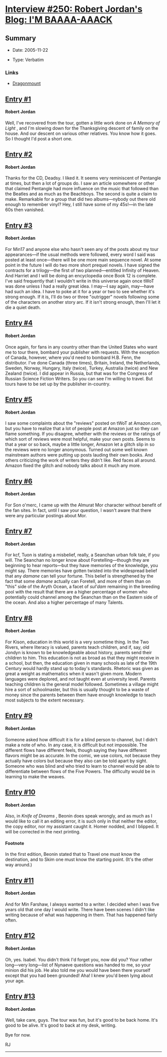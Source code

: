# [Interview #250: Robert Jordan's Blog: I'M BAAAA-AAACK](https://www.theoryland.com/intvmain.php?i=250)

## Summary

- Date: 2005-11-22

- Type: Verbatim

### Links

- [Dragonmount](http://www.dragonmount.com/forums/blog/4/entry-331-im-baaaa-aaack/)


## [Entry #1](./t-250/1)

#### Robert Jordan

Well, I've recovered from the tour, gotten a little work done on
*A Memory of Light*
, and I'm slowing down for the Thanksgiving descent of family on the house. And our descent on various other relatives. You know how it goes. So I thought I'd post a short one.

## [Entry #2](./t-250/2)

#### Robert Jordan

Thanks for the CD, Deadsy. I liked it. It seems very reminiscent of Pentangle at times, but then a lot of groups do. I saw an article somewhere or other that claimed Pentangle had more influence on the music that followed than the Beatles and as much as the Beachboys. The second is quite a claim to make. Remarkable for a group that did two albums—nybody out there old enough to remember vinyl? Hey, I still have some of my 45s!—in the late 60s then vanished.

## [Entry #3](./t-250/3)

#### Robert Jordan

For Min17 and anyone else who hasn't seen any of the posts about my tour appearances—if the usual methods were followed, every word I said was posted at least once—there will be one more main sequence novel. At some point in the future I will do two more short prequel novels. I have signed the contracts for a trilogy—the first of two planned—entitled Infinity of Heaven. And Harriet and I will be doing an encyclopedia once Book 12 is complete. I've said frequently that I wouldn't write in this universe again once tWoT was done unless I had a really great idea. I may—I say again, may—have had such an idea. I have to poke at it for a year or two to see whether it's strong enough. If it is, I'll do two or three "outrigger" novels following some of the characters on another story arc. If it isn't strong enough, then I'll let it die a quiet death.

## [Entry #4](./t-250/4)

#### Robert Jordan

Once again, for fans in any country other than the United States who want me to tour there, bombard your publisher with requests. With the exception of Canada, however, where you'd need to bombard H.B. Fenn, the distributor. I've done Canada (three times), Britain, Ireland, the Netherlands, Sweden, Norway, Hungary, Italy (twice), Turkey, Australia (twice) and New Zealand (twice). I did appear in Russia, but that was for the Congress of Russian Science Fiction Writers. So you can see I'm willing to travel. But tours have to be set up by the publisher in-country.

## [Entry #5](./t-250/5)

#### Robert Jordan

I saw some complaints about the "reviews" posted on tWoT at Amazon.com, but you have to realize that a lot of people post at Amazon just so they can flame something. If you disagree, whether with the reviews or the ratings of which sort of reviews were most helpful, make your own posts. Seems to that a year or so back, maybe a little longer, Amazon let a glitch slip in so the reviews were no longer anonymous. Turned out some well known mainstream authors were putting up posts lauding their own books. And others criticizing the work of writers they didn't like. Red faces all around. Amazon fixed the glitch and nobody talks about it much any more.

## [Entry #6](./t-250/6)

#### Robert Jordan

For Son o'merc, I came up with the Almurat Mor character without benefit of the fan sites. In fact, until I saw your question, I wasn't aware that there were any particular postings about Mor.

## [Entry #7](./t-250/7)

#### Robert Jordan

For kcf, Tuon is stating a misbelief, really, a Seanchan urban folk tale, if you will. The Seanchan no longer know about Foretelling—though they are beginning to hear reports—but they have memories of the knowledge, you might say. There memories have gotten twisted into the widespread belief that any
*damane*
can tell your fortune. This belief is strengthened by the fact that some
*damane*
actually can Foretell, and more of them than on "this" side of the Aryth Ocean, a facet of
*sul'dam*
remaining in the breeding pool with the result that there are a higher percentage of women who potentially could channel among the Seanchan than on the Eastern side of the ocean. And also a higher percentage of many Talents.

## [Entry #8](./t-250/8)

#### Robert Jordan

For Kison, education in this world is a very sometime thing. In the Two Rivers, where literacy is valued, parents teach children, and if, say, old Jondyn is known to be knowledgeable about history, parents send their children to him. This education is not as broad as that they might receive in a school, but then, the education given in many schools as late of the 19th Century would hardly stand up to today's standards. Rhetoric was given as great a weight as mathematics when it wasn't given more. Modern languages were deplored, and not taught even at university level. Parents teaching children is the general model followed. Sometimes a village might hire a sort of schoolmaster, but this is usually thought to be a waste of money since the parents between them have enough knowledge to teach most subjects to the extent necessary.

## [Entry #9](./t-250/9)

#### Robert Jordan

Someone asked how difficult it is for a blind person to channel, but I didn't make a note of who. In any case, it is difficult but not impossible. The different flows have different feels, though saying they have different flavors might be as accurate. In the comic, we use colors, not because they actually have colors but because they also can be told apart by sight. Someone who was blind and who tried to learn to channel would be able to differentiate between flows of the Five Powers. The difficulty would be in learning to make the weaves.

## [Entry #10](./t-250/10)

#### Robert Jordan

Also, in
*Knife of Dreams*
, Beonin does speak wrongly, and as much as I would like to call it an editing error, it is such only in that neither the editor, the copy editor, nor my assistant caught it. Homer nodded, and I blipped. It will be corrected in the next printing.

#### Footnote

In the first edition, Beonin stated that to Travel one must know the destination, and to Skim one must know the starting point. (It's the other way around.)

## [Entry #11](./t-250/11)

#### Robert Jordan

And for Min Farshaw, I always wanted to a writer. I decided when I was five years old that one day I would write. There have been scenes I didn't like writing because of what was happening in them. That has happened fairly often.

## [Entry #12](./t-250/12)

#### Robert Jordan

Oh, yes. Isabel. You didn't think I'd forget you, now did you? Your rather long—very long—list of Nynaeve questions was handed to me, so your minion did his job. He also told me you would have been there yourself except that you had been grounded! Aha! I knew you'd been lying about your age.

## [Entry #13](./t-250/13)

#### Robert Jordan

Well, take care, guys. The tour was fun, but it's good to be back home. It's good to be alive. It's good to back at my desk, writing.

Bye for now.

RJ


---

